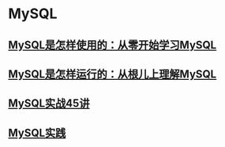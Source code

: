 # MySQL

## [MySQL是怎样使用的：从零开始学习MySQL](./MySQL-A/index.md)
## [MySQL是怎样运行的：从根儿上理解MySQL](./MySQL-B/index.md)
## [MySQL实战45讲](./MySQL45/index.md)
## [MySQL实践](./MySQLDO/index.md)
